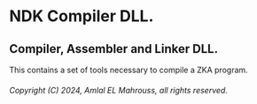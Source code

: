 # NDK Compiler DLL.

## Compiler, Assembler and Linker DLL.

This contains a set of tools necessary to compile a ZKA program.

###### Copyright (C) 2024, Amlal EL Mahrouss, all rights reserved.
